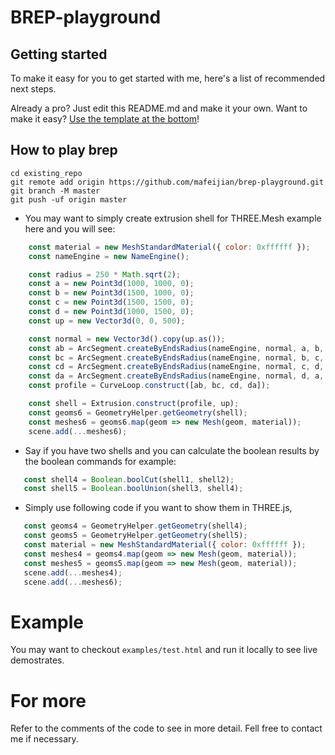 # BREP-playground

## Getting started

To make it easy for you to get started with me, here's a list of recommended next steps.

Already a pro? Just edit this README.md and make it your own. Want to make it easy? [Use the template at the bottom](#editing-this-readme)!

## How to play brep

```
cd existing_repo
git remote add origin https://github.com/mafeijian/brep-playground.git
git branch -M master
git push -uf origin master
```

- You may want to simply create extrusion shell for THREE.Mesh example here and you will see:

```javascript
    const material = new MeshStandardMaterial({ color: 0xffffff });
    const nameEngine = new NameEngine();

    const radius = 250 * Math.sqrt(2);
    const a = new Point3d(1000, 1000, 0);
    const b = new Point3d(1500, 1000, 0);
    const c = new Point3d(1500, 1500, 0);
    const d = new Point3d(1000, 1500, 0);
    const up = new Vector3d(0, 0, 500);

    const normal = new Vector3d().copy(up.as());
    const ab = ArcSegment.createByEndsRadius(nameEngine, normal, a, b, radius);
    const bc = ArcSegment.createByEndsRadius(nameEngine, normal, b, c, radius);
    const cd = ArcSegment.createByEndsRadius(nameEngine, normal, c, d, radius);
    const da = ArcSegment.createByEndsRadius(nameEngine, normal, d, a, radius);
    const profile = CurveLoop.construct([ab, bc, cd, da]);

    const shell = Extrusion.construct(profile, up);
    const geoms6 = GeometryHelper.getGeometry(shell);
    const meshes6 = geoms6.map(geom => new Mesh(geom, material));
    scene.add(...meshes6);
```

- Say if you have two shells and you can calculate the boolean results by the boolean commands for example:

```javascript
   const shell4 = Boolean.boolCut(shell1, shell2);
   const shell5 = Boolean.boolUnion(shell3, shell4);
```

- Simply use following code if you want to show them in THREE.js,

```javascript
   const geoms4 = GeometryHelper.getGeometry(shell4);
   const geoms5 = GeometryHelper.getGeometry(shell5);
   const material = new MeshStandardMaterial({ color: 0xffffff });
   const meshes4 = geoms4.map(geom => new Mesh(geom, material));
   const meshes5 = geoms5.map(geom => new Mesh(geom, material));
   scene.add(...meshes4);
   scene.add(...meshes6);
```

# Example

You may want to checkout `examples/test.html` and run it locally to see live demostrates.

# For more

Refer to the comments of the code to see in more detail. Fell free to contact me if necessary.
